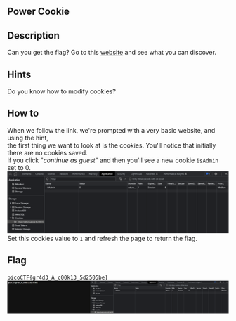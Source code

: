 ## Power Cookie

## Description
Can you get the flag?
Go to this [website](http://saturn.picoctf.net:55287/) and see what you can discover.

## Hints
Do you know how to modify cookies?

## How to
When we follow the link, we're prompted with a very basic website, and using the hint, <br>
the first thing we want to look at is the cookies. You'll notice that initially there are no cookies saved. <br>
If you click "*continue as guest*" and then you'll see a new cookie `isAdmin` set to 0. <br>
![cookie](./cookie.PNG) <br>
Set this cookies value to `1` and refresh the page to return the flag.

## Flag
`picoCTF{gr4d3_A_c00k13_5d2505be}` <br>
![flag](./flag.PNG)
